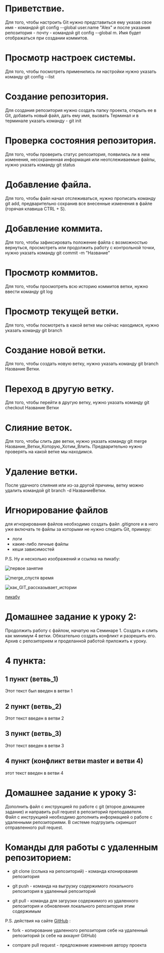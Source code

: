 # Приветствие.

Для того, чтобы настроить Git нужно представиться ему указав свое имя - командой git config --global user.name "Alex" и после указания репозитория - почту - командой git config --global m. Имя будет отображаться при создании коммитов.

# Просмотр настроек системы.

Для того, чтобы посмотреть применились ли настройки нужно указать команду git config --list

# Cоздание репозитория.

Для создания репозитория нужно создать папку проекта, открыть ее в Git, добавить новый файл, дать ему имя, вызвать Терминал и в терминале указать команду - git init

# Проверка состояния репозитория.

Для того, чтобы проверить статус репозитория, появились ли в нем изменения, несохраненная информация или неотслеживаемые файлы, нужно указать команду git status

# Добавление файла.

Для того, чтобы файл начал отслеживаться, нужно прописать команду git add, предварительно сохранив все внесенные изменения в файле (горячая клавиша CTRL + S).

# Добавление коммита.

Для того, чтобы зафиксировать положение файла с возможностью вернуться, просмотреть или продолжить работу с контрольной точки, нужно указать команду git commit -m "Название"

# Просмотр коммитов.

Для того, чтобы просмотреть всю историю коммитов ветки, нужно ввести команду git log
# Просмотр текущей ветки.

Для того, чтобы посмотреть в какой ветке мы сейчас находимся, нужно указать команду git branch

# Создание новой ветки.

Для того, чтобы создать новую ветку, нужно указать команду git branch Название Ветки. 

# Переход в другую ветку.

Для того, чтобы перейти в другую ветку, нужно указать команду git checkout Название Ветки

# Слияние веток.

Для того, чтобы слить две ветки, нужно указать команду git merge Название_Ветки_Которую_Хотим_Влить. Предварительно нужно проверять на какой ветке мы находимся. 

# Удаление ветки.

После удачного слияния или из-за другой причины, ветку можно удалить командой git branch -d НазваниеВетки.

# Игнорирование файлов

для игнорирования файлов необходимо создать файл .gitignore и в него уже включать те файлы за которыми не нужно следить Git, примеру:
* логи
* какие-либо личные файлы
* кеши зависимостей

P.S. Ну и несколько изображений и ссылка на пикабу:

![первое занятие](1_work.jpg)

![merge_спустя время](git_merge.jpg)

![как_GIT_рассказывает_истории](git_log.jpg)

[пикабу](https://pikabu.ru "пикабу")


# Домашнее задание к уроку 2:
 Продолжить работу с файлом, начатую на Семинаре 1. Создать и слить как минимум 4 ветки. Обязательно создать конфликт и разрешить его. Архив с репозиторием и проделанной работой приложить к уроку.

# 4 пункта:

## 1 пункт (ветвь_1)

Этот текст был введен в ветви 1

## 2 пункт (ветвь_2)

Этот текст введен в ветви 2

## 3 пункт (ветвь_3)

Этот текст введен в ветви 3

## 4 пункт (конфликт ветви master и ветви 4)

этот текст введен в ветви 4




# Домашнее задание к уроку 3:

Дополнить файл с инструкцией по работе с git (второе домашнее задание) и направить pull request в репозиторий преподавателя.  
Файл с инструкцией необходимо дополнить информацией о работе с удаленными репозиториями.
В системе подгрузить скриншот отправленного pull request.

# Команды для работы с удаленным репозиторием:

* git clone (сслыка на репозиторий) - команда клонирования репозитория 

* git push - команда на выгрузку содержимого локального репозитория в удаленный репозиторий

* git pull - команда для загрузки содержимого из удаленного репозитория и обновления локального репозитория этим содержимым

P.S. действия на сайте [GitHub](https://github.com "GitHub") :

 * fork - копирование удаленного репозитория себе на удаленный репозиторий (к себе на аккаунт GitHub)

 * compare pull request - предложение изменения автору проекта